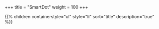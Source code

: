 +++
title = "SmartDot"
weight = 100
+++

{{% children containerstyle="ul" style="li" sort="title" description="true" %}}